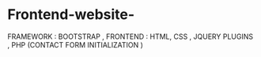# Frontend-website-
FRAMEWORK : BOOTSTRAP , FRONTEND : HTML, CSS , JQUERY PLUGINS , PHP (CONTACT FORM INITIALIZATION )
